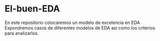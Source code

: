 # El-buen-EDA
En este repositorio colocaremos un modelo de excelencia en EDA 
Expondremos casos de diferentes modelos de EDA asi como los criterios para analizarlos. 
